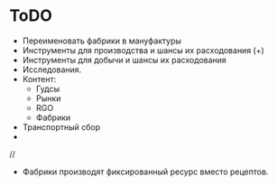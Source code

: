 # ToDO

- Переименовать фабрики в мануфактуры
- Инструменты для производства и шансы их расходования (+)
- Инструменты для добычи и шансы их расходования
- Исследования.
- Контент:
  - Гудсы
  - Рынки
  - RGO
  - Фабрики
- Транспортный сбор
-

//


- Фабрики производят фиксированный ресурс вместо рецептов.